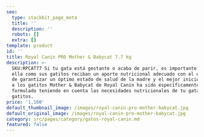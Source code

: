 ```yaml
---
seo:
  type: stackbit_page_meta
  title: ''
  description: ''
  robots: []
  extra: []
template: product
id: ''
title: Royal Canin PRO Mother & Babycat 7.7 kg
description: >-
  SKU:RPCAT77 Si tu gata está gestante o acaba de parir, es importante que tanto
  ella como sus gatitos reciban un aporte nutricional adecuado con el objetivo
  de garantizar un óptimo estado de salud de la madre y el mejor inicio posible
  a los gatitos Mother & Babycat de Royal Canin ha sido específicamente
  formulado teniendo en cuenta las necesidades nutricionales de tu gata y sus
  gatitos.
price: '1,160'
default_thumbnail_image: /images/royal-canin-pro-mother-babycat.jpg
default_original_image: /images/royal-canin-pro-mother-babycat.jpg
category: src/pages/category/gatos-royal-canin.md
featured: false
---
```

